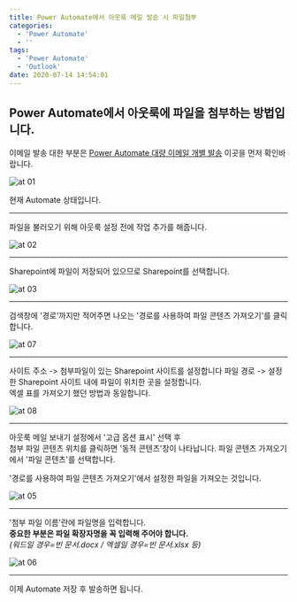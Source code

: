 ```yaml
---
title: Power Automate에서 아웃룩 메일 발송 시 파일첨부
categories:
  - 'Power Automate'
  - ''
tags:
  - 'Power Automate'
  - 'Outlook'
date: 2020-07-14 14:54:01
---
```


## Power Automate에서 아웃룩에 파일을 첨부하는 방법입니다.
이메일 발송 대한 부분은 [Power Automate 대량 이메일 개별 발송](https://ohroro.github.io/2020/07/07/html-%EC%9D%B4%EB%A9%94%EC%9D%BC-%EB%8B%A8%EC%B2%B4%EB%B0%9C%EC%86%A1/) 이곳을 먼저 확인바랍니다.

![at 01](https://user-images.githubusercontent.com/53321666/87389389-9f59d700-c5e1-11ea-9104-067857753493.png)

현재 Automate 상태입니다.

---

파일을 불러오기 위해 아웃룩 설정 전에 작업 추가를 해줍니다.

![at 02](https://user-images.githubusercontent.com/53321666/87390139-2fe4e700-c5e3-11ea-9ceb-8f11ca48f77f.png)

---

Sharepoint에 파일이 저장되어 있으므로 Sharepoint를 선택합니다.

![at 03](https://user-images.githubusercontent.com/53321666/87390140-31161400-c5e3-11ea-9c64-02a0958381dc.png)

---

검색창에 '경로'까지만 적어주면 나오는 '경로를 사용하여 파일 콘텐츠 가져오기'를 클릭합니다.

![at 07](https://user-images.githubusercontent.com/53321666/87390098-15ab0900-c5e3-11ea-842b-ea6ae7423397.png)

---

사이트 주소 -> 첨부파일이 있는 Sharepoint 사이트를 설정합니다
파일 경로 -> 설정한 Sharepoint 사이트 내에 파일이 위치한 곳을 설정합니다.   
엑셀 표를 가져오기 했던 방법과 동일합니다.

![at 08](https://user-images.githubusercontent.com/53321666/87390414-c5807680-c5e3-11ea-9466-f9dfb74824d4.png)

---

아웃룩 메일 보내기 설정에서 '고급 옵션 표시' 선택 후   
첨부 파일 콘텐츠 위치를 클릭하면 '동적 콘텐츠'창이 나타납니다.
파일 콘텐츠 가져오기에서 '파일 콘텐츠'를 선택합니다.

'경로를 사용하여 파일 콘텐츠 가져오기'에서 설정한 파일을 가져오는 것입니다.

![at 05](https://user-images.githubusercontent.com/53321666/87390143-31aeaa80-c5e3-11ea-9217-60002ee9f269.png)

---

'첨부 파일 이름'란에 파일명을 입력합니다.   
__중요한 부분은 파일 확장자명을 꼭 입력해 주어야 합니다.__   
*(워드일 경우=빈 문서.docx / 엑셀일 경우=빈 문서.xlsx  등)*

![at 06](https://user-images.githubusercontent.com/53321666/87390144-31aeaa80-c5e3-11ea-903a-7141a19256e5.png)

---

이제 Automate 저장 후 발송하면 됩니다.